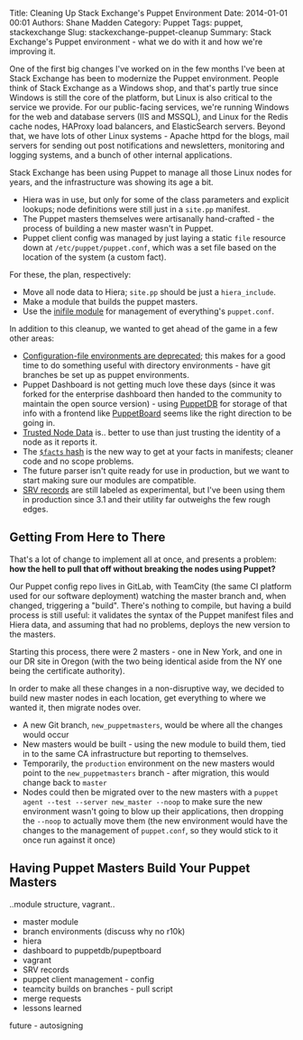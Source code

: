 Title: Cleaning Up Stack Exchange's Puppet Environment
Date: 2014-01-01 00:01
Authors: Shane Madden
Category: Puppet
Tags: puppet, stackexchange
Slug: stackexchange-puppet-cleanup
Summary: Stack Exchange's Puppet environment - what we do with it and how we're improving it.

One of the first big changes I've worked on in the few months I've been at Stack Exchange has been to modernize the Puppet environment. People think of Stack Exchange as a Windows shop, and that's partly true since Windows is still the core of the platform, but Linux is also critical to the service we provide. For our public-facing services, we're running Windows for the web and database servers (IIS and MSSQL), and Linux for the Redis cache nodes, HAProxy load balancers, and ElasticSearch servers.  Beyond that, we have lots of other Linux systems - Apache httpd for the blogs, mail servers for sending out post notifications and newsletters, monitoring and logging systems, and a bunch of other internal applications.

Stack Exchange has been using Puppet to manage all those Linux nodes for years, and the infrastructure was showing its age a bit.

 - Hiera was in use, but only for some of the class parameters and explicit lookups; node definitions were still just in a `site.pp` manifest.
 - The Puppet masters themselves were artisanally hand-crafted - the process of building a new master wasn't in Puppet.
 - Puppet client config was managed by just laying a static `file` resource down at `/etc/puppet/puppet.conf`, which was a set file based on the location of the system (a custom fact).

For these, the plan, respectively:

 - Move all node data to Hiera; `site.pp` should be just a `hiera_include`.
 - Make a module that builds the puppet masters.
 - Use the [inifile module](https://forge.puppetlabs.com/puppetlabs/inifile) for management of everything's `puppet.conf`.

In addition to this cleanup, we wanted to get ahead of the game in a few other areas:

 - [Configuration-file environments are deprecated](https://docs.puppetlabs.com/puppet/latest/reference/environments_classic.html#config-file-environments-are-deprecated); this makes for a good time to do something useful with directory environments - have git branches be set up as puppet environments.
 - Puppet Dashboard is not getting much love these days (since it was forked for the enterprise dashboard then handed to the community to maintain the open source version) - using [PuppetDB](https://docs.puppetlabs.com/puppetdb/latest/) for storage of that info with a frontend like [PuppetBoard](https://github.com/nedap/puppetboard) seems like the right direction to be going in.
 - [Trusted Node Data](https://docs.puppetlabs.com/puppet/3/reference/release_notes.html#new-trusted-hash-with-trusted-node-data) is.. better to use than just trusting the identity of a node as it reports it.
 - The [`$facts` hash](https://docs.puppetlabs.com/puppet/3.5/reference/release_notes.html#global-facts-hash) is the new way to get at your facts in manifests; cleaner code and no scope problems.
 - The future parser isn't quite ready for use in production, but we want to start making sure our modules are compatible.
 - [SRV records](https://docs.puppetlabs.com/guides/scaling_multiple_masters.html#option-4-dns-srv-records) are still labeled as experimental, but I've been using them in production since 3.1 and their utility far outweighs the few rough edges.

Getting From Here to There
--------------------------

That's a lot of change to implement all at once, and presents a problem: **how the hell to pull that off without breaking the nodes using Puppet?**

Our Puppet config repo lives in GitLab, with TeamCity (the same CI platform used for our software deployment) watching the master branch and, when changed, triggering a "build".  There's nothing to compile, but having a build process is still useful: it validates the syntax of the Puppet manifest files and Hiera data, and assuming that had no problems, deploys the new version to the masters.

Starting this process, there were 2 masters - one in New York, and one in our DR site in Oregon (with the two being identical aside from the NY one being the certificate authority).

In order to make all these changes in a non-disruptive way, we decided to build new master nodes in each location, get everything to where we wanted it, then migrate nodes over.

 - A new Git branch, `new_puppetmasters`, would be where all the changes would occur
 - New masters would be built - using the new module to build them, tied in to the same CA infrastructure but reporting to themselves.
 - Temporarily, the `production` environment on the new masters would point to the `new_puppetmasters` branch - after migration, this would change back to `master`
 - Nodes could then be migrated over to the new masters with a `puppet agent --test --server new_master --noop` to make sure the new environment wasn't going to blow up their applications, then dropping the `--noop` to actually move them (the new environment would have the changes to the management of `puppet.conf`, so they would stick to it once run against it once)

Having Puppet Masters Build Your Puppet Masters
-----------------------------------------------

..module structure, vagrant..


 - master module
 - branch environments (discuss why no r10k)
 - hiera
 - dashboard to puppetdb/pupeptboard
 - vagrant
 - SRV records
 - puppet client management - config 
 - teamcity builds on branches - pull script
 - merge requests
 - lessons learned

 future - autosigning
